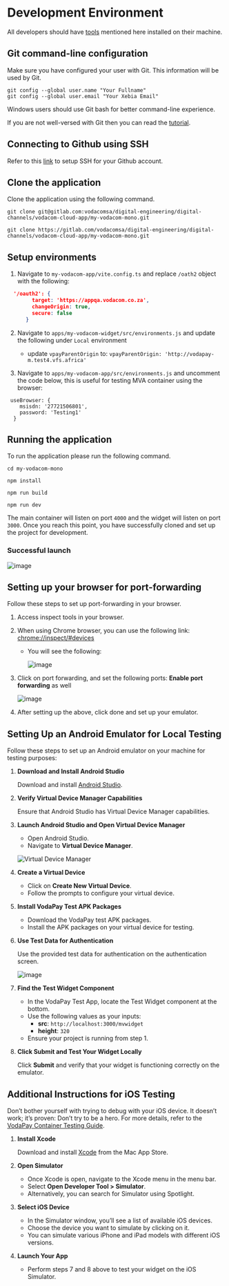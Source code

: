 # Development Environment

All developers should have [tools](./01-tools) mentioned here installed on their machine.

## Git command-line configuration

Make sure you have configured your user with Git. This information will be used by Git.

```
git config --global user.name "Your Fullname"
git config --global user.email "Your Xebia Email"
```

Windows users should use Git bash for better command-line experience.

If you are not well-versed with Git then you can read the [tutorial](https://github.com/shekhargulati/git-the-missing-tutorial).

## Connecting to Github using SSH

Refer to this [link](https://docs.github.com/en/free-pro-team@latest/github/authenticating-to-github/connecting-to-github-with-ssh) to setup SSH for your Github account.

## Clone the application

Clone the application using the following command.

``` shell
git clone git@gitlab.com:vodacomsa/digital-engineering/digital-channels/vodacom-cloud-app/my-vodacom-mono.git
```

```shell
git clone https://gitlab.com/vodacomsa/digital-engineering/digital-channels/vodacom-cloud-app/my-vodacom-mono.git
```


## Setup environments

1. Navigate to `my-vodacom-app/vite.config.ts` and replace `/oath2` object with the following:
   

```json
  '/oauth2': {
        target: 'https://appqa.vodacom.co.za',
        changeOrigin: true,
        secure: false
      }
```



2. Navigate to `apps/my-vodacom-widget/src/environments.js` and update the following under `Local` environment

   
   -  update `vpayParentOrigin`  to: `vpayParentOrigin: 'http://vodapay-m.test4.vfs.africa'`
  
     
3. Navigate to `apps/my-vodacom-app/src/environments.js` and uncomment the code below, this is useful for testing MVA container using the browser:


  ```
   useBrowser: {
      msisdn: '27721506801',
      password: 'Testing1'
    }
```
## Running the application

To run the application please run the following command.

```
cd my-vodacom-mono
```

```
npm install
```

```
npm run build
```

```
npm run dev
```


The main container will listen on port `4000` and the widget will listen on port `3000`. Once you reach this point, you have successfully cloned and set up the project for development.

### Successful launch

![image](https://github.com/user-attachments/assets/332fb862-5abf-44eb-bd84-c07829987954)


## Setting up your browser for port-forwarding

Follow these steps to set up port-forwarding in your browser.

1. Access inspect tools in your browser.
2. When using Chrome browser, you can use the following link: [chrome://inspect/#devices](chrome://inspect/#devices)

    - You will see the following:

        ![image](https://github.com/user-attachments/assets/cb503c78-128e-43bd-915a-1a1393c32395)
      
3. Click on port forwarding, and set the following ports:
**Enable port forwarding** as well

   ![image](https://github.com/user-attachments/assets/331b5510-7f4b-491f-bea9-8149ed82d496)

4. After setting up the above, click done and set up your emulator.

## Setting Up an Android Emulator for Local Testing

Follow these steps to set up an Android emulator on your machine for testing purposes:

1. **Download and Install Android Studio**

   Download and install [Android Studio](https://developer.android.com/studio).

2. **Verify Virtual Device Manager Capabilities**

   Ensure that Android Studio has Virtual Device Manager capabilities.

3. **Launch Android Studio and Open Virtual Device Manager**

   - Open Android Studio.
   - Navigate to **Virtual Device Manager**.

   ![Virtual Device Manager](https://github.com/user-attachments/assets/988273e4-854e-4b1d-a431-aff8caa14339)

4. **Create a Virtual Device**

   - Click on **Create New Virtual Device**.
   - Follow the prompts to configure your virtual device.

5. **Install VodaPay Test APK Packages**

   - Download the VodaPay test APK packages.
   - Install the APK packages on your virtual device for testing.

6. **Use Test Data for Authentication**

   Use the provided test data for authentication on the authentication screen.

   ![image](https://github.com/user-attachments/assets/286c3a5b-537a-4625-bfa7-097eca4d9cb7)


8. **Find the Test Widget Component**

   - In the VodaPay Test App, locate the Test Widget component at the bottom.
   - Use the following values as your inputs:
     - **src**: `http://localhost:3000/mvwidget`
     - **height**: `320`
   - Ensure your project is running from step 1.

9. **Click Submit and Test Your Widget Locally**

   Click **Submit** and verify that your widget is functioning correctly on the emulator.

## Additional Instructions for iOS Testing

Don’t bother yourself with trying to debug with your iOS device. It doesn’t work; it’s proven: Don’t try to be a hero. For more details, refer to the [VodaPay Container Testing Guide](https://vodacom.atlassian.net/wiki/spaces/PV/pages/315622675/PRD+162+MVA+VodaPay+Container#Testing-Widget).

1. **Install Xcode**

   Download and install [Xcode](https://developer.apple.com/xcode/) from the Mac App Store.

2. **Open Simulator**

   - Once Xcode is open, navigate to the Xcode menu in the menu bar.
   - Select **Open Developer Tool > Simulator**.
   - Alternatively, you can search for Simulator using Spotlight.

3. **Select iOS Device**

   - In the Simulator window, you’ll see a list of available iOS devices.
   - Choose the device you want to simulate by clicking on it.
   - You can simulate various iPhone and iPad models with different iOS versions.

4. **Launch Your App**

   - Perform steps 7 and 8 above to test your widget on the iOS Simulator.

